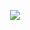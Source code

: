 <p align="center">
  <img src="https://github.com/apokusin/apokusin/assets/1258230/3abcfede-42f8-45f1-8b73-8e73cd3f7c2a" />
</p>

